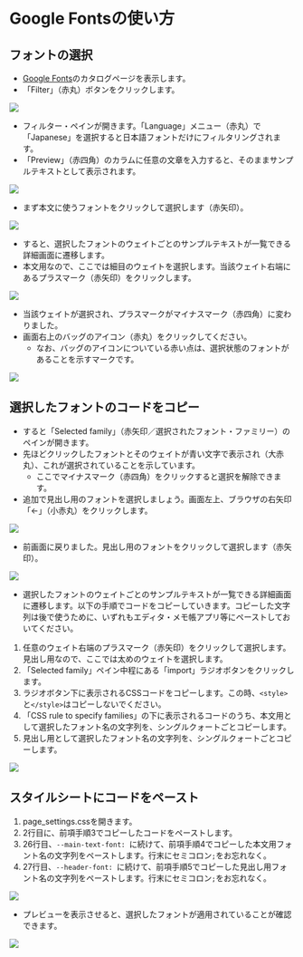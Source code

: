 # Google Fontsの使い方

## フォントの選択

- [Google Fonts](https://fonts.google.com/)のカタログページを表示します。
- 「Filter」（赤丸）ボタンをクリックします。

![](./images/4-create-your-book-in-vivliostyle-2/1-how-to-use-googlefont/4-1-1.png)

- フィルター・ペインが開きます。「Language」メニュー（赤丸）で「Japanese」を選択すると日本語フォントだけにフィルタリングされます。
- 「Preview」（赤四角）のカラムに任意の文章を入力すると、そのままサンプルテキストとして表示されます。

![](./images/4-create-your-book-in-vivliostyle-2/1-how-to-use-googlefont/4-1-2.png)

- まず本文に使うフォントをクリックして選択します（赤矢印）。

![](./images/4-create-your-book-in-vivliostyle-2/1-how-to-use-googlefont/4-1-3.png)

- すると、選択したフォントのウェイトごとのサンプルテキストが一覧できる詳細画面に遷移します。
- 本文用なので、ここでは細目のウェイトを選択します。当該ウェイト右端にあるプラスマーク（赤矢印）をクリックします。

![](./images/4-create-your-book-in-vivliostyle-2/1-how-to-use-googlefont/4-1-4.png)

- 当該ウェイトが選択され、プラスマークがマイナスマーク（赤四角）に変わりました。
- 画面右上のバッグのアイコン（赤丸）をクリックしてください。
    - なお、バッグのアイコンについている赤い点は、選択状態のフォントがあることを示すマークです。

![](./images/4-create-your-book-in-vivliostyle-2/1-how-to-use-googlefont/4-1-5.png)

## 選択したフォントのコードをコピー

- すると「Selected family」（赤矢印／選択されたフォント・ファミリー）のペインが開きます。
- 先ほどクリックしたフォントとそのウェイトが青い文字で表示され（大赤丸）、これが選択されていることを示しています。
    - ここでマイナスマーク（赤四角）をクリックすると選択を解除できます。
- 追加で見出し用のフォントを選択しましょう。画面左上、ブラウザの右矢印「←」（小赤丸）をクリックします。

![](./images/4-create-your-book-in-vivliostyle-2/1-how-to-use-googlefont/4-1-6.png)

- 前画面に戻りました。見出し用のフォントをクリックして選択します（赤矢印）。

![](./images/4-create-your-book-in-vivliostyle-2/1-how-to-use-googlefont/4-1-7.png)

- 選択したフォントのウェイトごとのサンプルテキストが一覧できる詳細画面に遷移します。以下の手順でコードをコピーしていきます。コピーした文字列は後で使うために、いずれもエディタ・メモ帳アプリ等にペーストしておいてください。


1. 任意のウェイト右端のプラスマーク（赤矢印）をクリックして選択します。見出し用なので、ここでは太めのウェイトを選択します。
2. 「Selected family」ペイン中程にある「import」ラジオボタンをクリックします。
3. ラジオボタン下に表示されるCSSコードをコピーします。この時、`<style>`と`</style>`はコピーしないでください。
4. 「CSS rule to specify families」の下に表示されるコードのうち、本文用として選択したフォント名の文字列を、シングルクォートごとコピーします。
5. 見出し用として選択したフォント名の文字列を、シングルクォートごとコピーします。

![](./images/4-create-your-book-in-vivliostyle-2/1-how-to-use-googlefont/4-1-8.png)

## スタイルシートにコードをペースト

1. page_settings.cssを開きます。
2. 2行目に、前項手順3でコピーしたコードをペーストします。
3. 26行目、`--main-text-font: `に続けて、前項手順4でコピーした本文用フォント名の文字列をペーストします。行末にセミコロン`;`をお忘れなく。
4. 27行目、`--header-font: `に続けて、前項手順5でコピーした見出し用フォント名の文字列をペーストします。行末にセミコロン`;`をお忘れなく。

![](./images/4-create-your-book-in-vivliostyle-2/1-how-to-use-googlefont/4-1-9.png)

- プレビューを表示させると、選択したフォントが適用されていることが確認できます。

![](./images/4-create-your-book-in-vivliostyle-2/1-how-to-use-googlefont/4-1-10.png)

